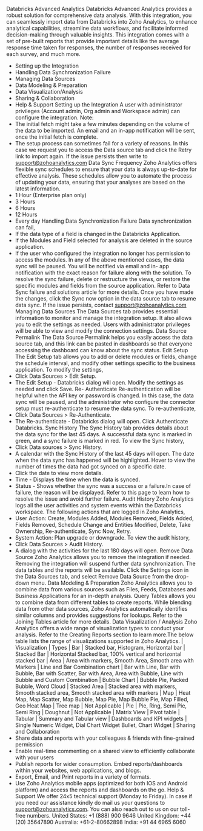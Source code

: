 Databricks Advanced Analytics
Databricks Advanced Analytics provides a robust solution for comprehensive data analysis. With this integration, you can seamlessly import data from Databricks into Zoho Analytics, to enhance analytical capabilities, streamline data workflows, and facilitate informed decision-making through valuable insights.
This integration comes with a set of pre-built reports that provide important details like the average response time taken for responses, the number of responses received for each survey, and much more.
- Setting up the Integration
- Handling Data Synchronization Failure
- Managing Data Sources
- Data Modeling & Preparation
- Data Visualization/Analysis
- Sharing & Collaboration
- Help & Support
Setting up the Integration
A user with administrator privileges (Account admin, Org admin and Workspace admin) can configure the integration.
Note:
- The initial fetch might take a few minutes depending on the volume of the data to be imported. An email and an in-app notification will be sent, once the initial fetch is complete.
- The setup process can sometimes fail for a variety of reasons. In this case we request you to access the Data source tab and click the Retry link to import again. If the issue persists then write to support@zohoanalytics.com
Data Sync Frequency
Zoho Analytics offers flexible sync schedules to ensure that your data is always up-to-date for effective analysis. These schedules allow you to automate the process of updating your data, ensuring that your analyses are based on the latest information.
- 1 Hour (Enterprise plan only)
- 3 Hours
- 6 Hours
- 12 Hours
- Every day
Handling Data Synchronization Failure
Data synchronization can fail,
- If the data type of a field is changed in the Databricks Application.
- If the Modules and Field selected for analysis are deleted in the source application.
- If the user who configured the integration no longer has permission to access the modules.
In any of the above mentioned cases, the data sync will be paused. You will be notified via email and in- app notification with the exact reason for failure along with the solution.
To resolve the sync failure, delete or restructure the views, or restore the specific modules and fields from the source application. Refer to Data Sync failure and solutions article for more details.
Once you have made the changes, click the Sync now option in the data source tab to resume data sync. If the issue persists, contact support@zohoanalytics.com
Managing Data Sources
The Data Sources tab provides essential information to monitor and manage the integration setup. It also allows you to edit the settings as needed. Users with administrator privileges will be able to view and modify the connection settings.
Data Source Permalink
The Data Source Permalink helps you easily access the data source tab, and this link can be pasted in dashboards so that everyone accessing the dashboard can know about the sync status.
Edit Setup
The Edit Setup tab allows you to add or delete modules or fields, change the schedule interval, and modify other settings specific to the business application.
To modify the settings,
- Click Data Sources > Edit Setup.
- The Edit Setup - Databricks dialog will open. Modify the settings as needed and click Save.
Re- Authenticate
Re-authentication will be helpful when the API key or password is changed. In this case, the data sync will be paused, and the administrator who configure the connector setup must re-authenticate to resume the data sync.
To re-authenticate,
- Click Data Sources > Re-Authenticate.
- The Re-authenticate - Databricks dialog will open. Click Authenticate Databricks.
Sync History
The Sync History tab provides details about the data sync for the last 45 days. A successful data sync is marked in green, and a sync failure is marked in red.
To view the Sync history,
- Click Data sources > Sync History.
- A calendar with the Sync History of the last 45 days will open. The date when the data sync has happened will be highlighted. Hover to view the number of times the data had got synced on a specific date.
- Click the date to view more details.
- Time - Displays the time when the data is synced.
- Status - Shows whether the sync was a success or a failure.In case of failure, the reason will be displayed. Refer to this page to learn how to resolve the issue and avoid further failure.
Audit History
Zoho Analytics logs all the user activities and system events within the Databricks workspace. The following actions that are logged in Zoho Analytics,
- User Action: Create, Modules Added, Modules Removed, Fields Added, Fields Removed, Schedule Change and Entities Modified, Delete, Take Ownership, Re-authenticate, Sync Now, Retry.
- System Action: Plan upgrade or downgrade.
To view the audit history,
- Click Data Sources > Audit History.
- A dialog with the activities for the last 180 days will open.
Remove Data Source
Zoho Analytics allows you to remove the integration if needed. Removing the integration will suspend further data synchronization. The data tables and the reports will be available.
Click the Settings icon in the Data Sources tab, and select Remove Data Source from the drop-down menu.
Data Modeling & Preparation
Zoho Analytics allows you to combine data from various sources such as Files, Feeds, Databases and Business Applications for an in-depth analysis. Query Tables allows you to combine data from different tables to create reports.
While blending data from other data sources, Zoho Analytics automatically identifies similar columns and provides suggestions for lookups. Refer to the Joining Tables article for more details.
Data Visualization / Analysis
Zoho Analytics offers a wide range of visualization types to conduct your analysis. Refer to the Creating Reports section to learn more.The below table lists the range of visualizations supported in Zoho Analytics.
| Visualization | Types |
Bar | Stacked bar, Histogram, Horizontal bar |
Stacked Bar | Horizontal Stacked bar, 100% vertical and horizontal stacked bar |
Area | Area with markers, Smooth Area, Smooth area with Markers |
Line and Bar Combination chart | Bar with Line, Bar with Bubble, Bar with Scatter, Bar with Area, Area with Bubble, Line with Bubble and Custom Combination |
Bubble Chart | Bubble Pie, Packed Bubble, Word Cloud |
Stacked Area | Stacked area with markers, Smooth stacked area, Smooth stacked area with markers |
Map | Heat Map, Map Scatter, Map Bubble, Map Pie, Map Bubble Pie, Map Filled, Geo Heat Map |
Tree map | Not Applicable |
Pie | Pie, Ring, Semi Pie, Semi Ring |
Doughnut | Not Applicable |
Matrix View | Pivot table |
Tabular | Summary and Tabular view |
Dashboards and KPI widgets | Single Numeric Widget, Dial Chart Widget Bullet, Chart Widget |
Sharing and Collaboration
- Share data and reports with your colleagues & friends with fine-grained permission
- Enable real-time commenting on a shared view to efficiently collaborate with your users
- Publish reports for wider consumption. Embed reports/dashboards within your websites, web applications, and blogs.
- Export, Email, and Print reports in a variety of formats.
- Use Zoho Analytics mobile apps (optimized for both IOS and Android platform) and access the reports and dashboards on the go.
Help & Support
We offer 24x5 technical support (Monday to Friday). In case if you need our assistance kindly do mail us your questions to support@zohoanalytics.com.
You can also reach out to us on our toll-free numbers.
United States: +1 (888) 900 9646
United Kingdom: +44 (20) 35647890
Australia: +61-2-80662898
India: +91 44 6965 6060